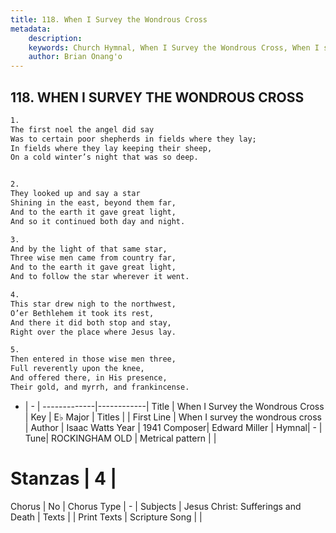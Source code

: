 ```yaml
---
title: 118. When I Survey the Wondrous Cross
metadata:
    description: 
    keywords: Church Hymnal, When I Survey the Wondrous Cross, When I survey the wondrous cross, 
    author: Brian Onang'o
---
```



## 118. WHEN I SURVEY THE WONDROUS CROSS

```txt
1.
The first noel the angel did say
Was to certain poor shepherds in fields where they lay;
In fields where they lay keeping their sheep,
On a cold winter’s night that was so deep.


2.
They looked up and say a star
Shining in the east, beyond them far,
And to the earth it gave great light,
And so it continued both day and night.

3.
And by the light of that same star,
Three wise men came from country far,
And to the earth it gave great light,
And to follow the star wherever it went.

4.
This star drew nigh to the northwest,
O’er Bethlehem it took its rest,
And there it did both stop and stay,
Right over the place where Jesus lay.

5.
Then entered in those wise men three,
Full reverently upon the knee,
And offered there, in His presence,
Their gold, and myrrh, and frankincense.
```

- |   -  |
-------------|------------|
Title | When I Survey the Wondrous Cross |
Key | E♭ Major |
Titles |  |
First Line | When I survey the wondrous cross |
Author | Isaac Watts
Year | 1941
Composer| Edward Miller |
Hymnal|  - |
Tune| ROCKINGHAM OLD |
Metrical pattern | |
# Stanzas | 4 |
Chorus | No |
Chorus Type | - |
Subjects | Jesus Christ: Sufferings and Death |
Texts |  |
Print Texts | 
Scripture Song |  |
  
